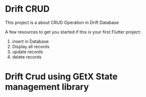 # Drift CRUD

This project is a about CRUD Operation in Drift Database

A few resources to get you started if this is your first Flutter project:

1) insert in Database
2) Display all records
3) update records
4) delete records

# Drift Crud using GEtX State management library 